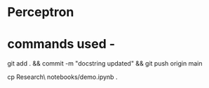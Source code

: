 # Perceptron

# commands used -

git add . && commit -m "docstring updated" && git push origin main

cp Research\ notebooks/demo.ipynb .
